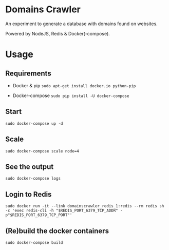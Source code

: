 Domains Crawler
================
An experiment to generate a database with domains found on websites.

Powered by NodeJS, Redis & Docker(-compose).

Usage
=====

Requirements
------------

- Docker & pip
`sudo apt-get install docker.io python-pip`

- Docker-compose
`sudo pip install -U docker-compose`

Start
-----
`sudo docker-compose up -d`

Scale
-----
`sudo docker-compose scale node=4`

See the output
--------------
`sudo docker-compose logs`

Login to Redis
--------------
`sudo docker run -it --link domainscrawler_redis_1:redis --rm redis sh -c 'exec redis-cli -h "$REDIS_PORT_6379_TCP_ADDR" -p"$REDIS_PORT_6379_TCP_PORT"'`

(Re)build the docker containers
-------------------------------
`sudo docker-compose build`
